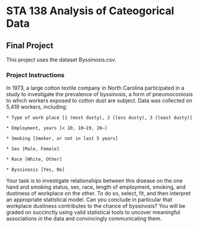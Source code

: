 # STA 138 Analysis of Cateogorical Data

## Final Project

This project uses the dataset Byssinosis.csv.

### Project Instructions

In 1973, a large cotton textile company in North Carolina participated in a study to investigate the prevalence of byssinosis, a form of pneumoconiosis to which workers exposed to cotton dust are subject. Data was collected on 5,419 workers, including:

	* Type of work place [1 (most dusty), 2 (less dusty), 3 (least dusty)]

	* Employment, years [< 10, 10–19, 20–]

	* Smoking [Smoker, or not in last 5 years]

	* Sex [Male, Female]

	* Race [White, Other]

	* Byssinosis [Yes, No]

Your task is to investigate relationships between this disease on the one hand and smoking status, sex, race, length of
employment, smoking, and dustiness of workplace on the other. To do so, select, fit, and then interpret an appropriate
statistical model. Can you conclude in particular that workplace dustiness contributes to the chance of byssinosis? You
will be graded on succinctly using valid statistical tools to uncover meaningful associations in the data and convincingly
communicating them.